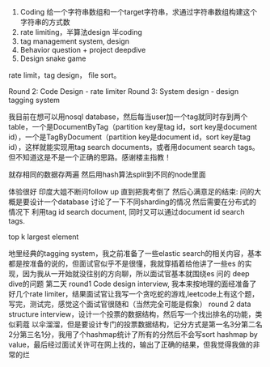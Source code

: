 
1. Coding 给一个字符串数组和一个target字符串，求通过字符串数组构建这个字符串的方式数
2. rate limiting，半算法design 半coding
3. tag management system, design
4. Behavior question + project deepdive
5. Design snake game



rate limit，tag design， file sort。




Round 2: Code Design - rate limiter
Round 3: System design - design tagging system


我目前在想可以用nosql database，然后每当user加一个tag就同时存到两个table，一个是DocumentByTag（partition key是tag id，sort key是document id），一个是TagByDocument（partition key是document id，sort key是tag id），这样就能实现用tag search documents，或者用document search tags。但不知道这是不是一个正确的思路。感谢楼主指教！
 
就存相同的数据存两遍 然后用hash算法split到不同的node里面


体验很好 印度大姐不断问follow up 直到把我考倒了 然后心满意足的结束:
问的大概是要设计一个database 讨论了一下不同sharding的情况 然后需要在分布式的情况下 利用tag id search document, 同时又可以通过document id search tags.  


top k largest element




地里经典的tagging system，我之前准备了一些elastic search的相关内容，基本都是按准备的说的，但面试官似乎不是很懂，我就穿插着给他讲了一些es 的实现，因为我从一开始就没往别的方向聊，所以面试官基本就围绕es 问的 deep dive的问题
第二天 round1 Code design interview, 我本来按地理的面经准备了好几个rate limiter，结果面试官让我写一个贪吃蛇的游戏,leetcode上有这个题，写完，测试完，感觉这个面试官很随和（当然完全可能是假象）
round 2 data structure interview，设计‍‍‌‌‌‍‌‍‍‍‍‌‌‍‍‍‌一个投票的数据结构，然后写一个找出排名的功能，类似莉蔻 以伞溜溜，但是要设计专门的投票数据结构，记分方式是第一名3分第二名2分第三名1分，我用了个hashmap统计了所有的分然后不会写sort hashmap by value，最后经过面试关许可在网上找的，输出了正确的结果，但我觉得我做的非常的烂
